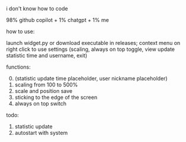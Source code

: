 i don't know how to code

98% github copilot + 1% chatgpt + 1% me

how to use:

launch widget.py or download executable in releases;
context menu on right click to use settings (scaling, always on top toggle, view update statistic time and username, exit)

functions:

0. (statistic update time placeholder, user nickname placeholder)
1. scaling from 100 to 500%
2. scale and position save
3. sticking to the edge of the screen
4. always on top switch

todo:
1. statistic update
2. autostart with system
